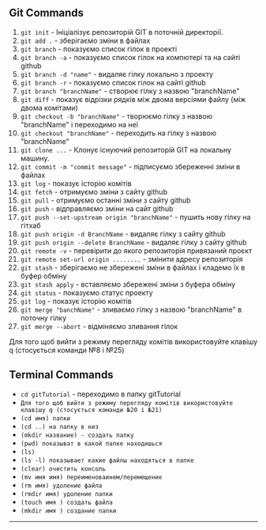## Git Commands

1. `git init` - Ініціалізує репозиторій GIT в поточній директорії.
1. `git add .` - зберігаємо зміни в файлах
1. `git branch` - показуємо список гілок в проекті
1. `git branch -a` - показуємо список гілок на компютері та на сайті github
1. `git branch -d "name"` - видаляє гілку локально з проекту
1. `git branch -r` - показуємо список гілок на сайті github
1. `git branch "branchName"` - створює гілку з назвою "branchName"
1. `git diff` - показує відрізки рядків між двома версіями файлу (між двома
   комітами)
1. `git checkout -b "branchName"` - творюємо гілку з назвою "branchName" і
   переходимо на неї
1. `git checkout "branchName"` - переходить на гілку з назвою "branchName"
1. `git clone ...` - Клонує існуючий репозиторій GIT на локальну машину.
1. `git commit -m "commit message"` - підписуємо збереженні зміни в файлах
1. `git log` - показує історію комітів
1. `git fetch` - отримуємо зміни з сайту github
1. `git pull` - отримуємо останні зміни з сайту github
1. `git push` - відправляємо зміни на сайт github
1. `git push --set-upstream origin "branchName"` - пушить нову гілку на гітхаб
1. `git push origin -d BranchName` - видаляє гілку з сайту github
1. `git push origin --delete BranchName` - видаляє гілку з сайту github
1. `git remote -v` - перевірити до якого репозиторія привязаний проєкт
1. `git remote set-url origin ........` - змінити адресу репозиторія
1. `git stash` - зберігаємо не збережені зміни в файлах і кладемо їх в буфер
   обміну
1. `git stash apply` - вставляємо збережені зміни з буфера обміну
1. `git status` - показуємо статус проекту
1. `git log` - показує історію комітів
1. `git merge "banchName"` - зливаємо гілку з назвою "branchName" в поточну
   гілку
1. `git merge --abort` - відміняємо зливання гілок

Для того щоб вийти з режиму перегляду комітів використовуйте клавішу q
(стосується команди №8 і №25)

## Terminal Commands

- `cd gitTutorial` - переходимо в папку gitTutorial
- `Для того щоб вийти з режиму перегляду комітів використовуйте клавішу q (стосується команди №20 і №21)`
- `(cd имя) папки`
- `(cd ..) на папку в низ`
- `(mkdir название) - создать папку`
- `(pwd) показыват в какой папке находишься`
- `(ls)`
- `(ls -l) показывает какие файлы находяться в папке`
- `(clear) очистить консоль`
- `(mv имя имя) переименоваинем/перемещение`
- `(rm имя) удоление файла`
- `(rmdir имя) удоление папки`
- `(touch имя ) создать файла`
- `(mkdir имя ) создание папки`

---
